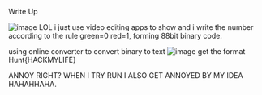 Write Up

![image](https://github.com/user-attachments/assets/e9d34758-9052-42d1-b180-b5566b5510e9)
LOL i just use video editing apps to show and i write the number according to the rule green=0 red=1, forming 88bit binary code.

using online converter to convert binary to text
![image](https://github.com/user-attachments/assets/34ead156-37e3-4530-bbb7-e27dab353757)
get the format Hunt{HACKMYLIFE}

ANNOY RIGHT? WHEN I TRY RUN I ALSO GET ANNOYED BY MY IDEA HAHAHHAHA.
